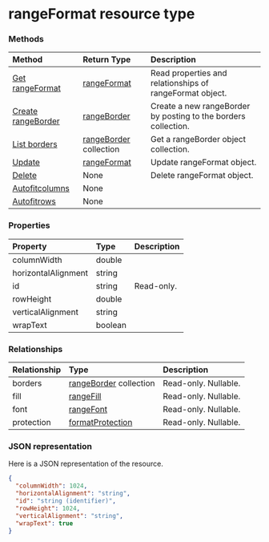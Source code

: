 # rangeFormat resource type




### Methods

| Method		   | Return Type	|Description|
|:---------------|:--------|:----------|
|[Get rangeFormat](../api/rangeformat_get.md) | [rangeFormat](rangeformat.md) |Read properties and relationships of rangeFormat object.|
|[Create rangeBorder](../api/rangeformat_post_borders.md) |[rangeBorder](rangeborder.md)| Create a new rangeBorder by posting to the borders collection.|
|[List borders](../api/rangeformat_list_borders.md) |[rangeBorder](rangeborder.md) collection| Get a rangeBorder object collection.|
|[Update](../api/rangeformat_update.md) | [rangeFormat](rangeformat.md)	|Update rangeFormat object. |
|[Delete](../api/rangeformat_delete.md) | None |Delete rangeFormat object. |
|[Autofitcolumns](../api/rangeformat_autofitcolumns.md)|None||
|[Autofitrows](../api/rangeformat_autofitrows.md)|None||

### Properties
| Property	   | Type	|Description|
|:---------------|:--------|:----------|
|columnWidth|double||
|horizontalAlignment|string||
|id|string| Read-only.|
|rowHeight|double||
|verticalAlignment|string||
|wrapText|boolean||

### Relationships
| Relationship | Type	|Description|
|:---------------|:--------|:----------|
|borders|[rangeBorder](rangeborder.md) collection| Read-only. Nullable.|
|fill|[rangeFill](rangefill.md)| Read-only. Nullable.|
|font|[rangeFont](rangefont.md)| Read-only. Nullable.|
|protection|[formatProtection](formatprotection.md)| Read-only. Nullable.|

### JSON representation

Here is a JSON representation of the resource.

<!-- {
  "blockType": "resource",
  "optionalProperties": [

  ],
  "@odata.type": "microsoft.graph.rangeFormat"
}-->

```json
{
  "columnWidth": 1024,
  "horizontalAlignment": "string",
  "id": "string (identifier)",
  "rowHeight": 1024,
  "verticalAlignment": "string",
  "wrapText": true
}

```

<!-- uuid: 8fcb5dbc-d5aa-4681-8e31-b001d5168d79
2015-10-25 14:57:30 UTC -->
<!-- {
  "type": "#page.annotation",
  "description": "rangeFormat resource",
  "keywords": "",
  "section": "documentation",
  "tocPath": ""
}-->